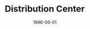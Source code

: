 ---
mission_id: dist15
editorsChoice:
title: "Distribution Center"
authors: 
    - "Tim Smulders"
date: 1996-06-01
filename: "dist15.zip"
description: "Your copilot, Jan Ors, has stolen the Death Star plans, but has become trapped in an Imperial Distribution Center. Your job is to make your way through the center, find her and the plans, and escape with a stolen shuttle."
cover: "dist15.png"
levelReplaced:	JABSHIP
difficulty: yes
bm:	yes
fme: no
wax: no
three_do: no
voc: yes
gmd: no
vue: no
lfd: no
base: "New level from scratch" 
editors: "WDFUSE"

---